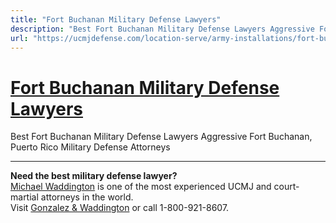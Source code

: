 ```yaml
---
title: "Fort Buchanan Military Defense Lawyers"
description: "Best Fort Buchanan Military Defense Lawyers Aggressive Fort Buchanan, Puerto Rico Military Defense Attorneys "
url: "https://ucmjdefense.com/location-serve/army-installations/fort-buchanan-military-defense-lawyers.html"
---
```


# [Fort Buchanan Military Defense Lawyers](https://ucmjdefense.com/location-serve/army-installations/fort-buchanan-military-defense-lawyers.html)

Best Fort Buchanan Military Defense Lawyers Aggressive Fort Buchanan, Puerto Rico Military Defense Attorneys 

---

**Need the best military defense lawyer?**  
[Michael Waddington](https://ucmjdefense.com/attorneys/michael-stewart-waddington-partner.html) is one of the most experienced UCMJ and court-martial attorneys in the world.  
Visit [Gonzalez & Waddington](https://ucmjdefense.com) or call 1-800-921-8607.
